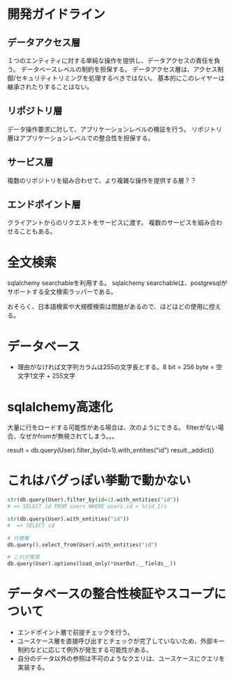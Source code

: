 
# 開発ガイドライン


## データアクセス層
１つのエンティティに対する単純な操作を提供し、データアクセスの責任を負う。
データベースレベルの制約を担保する。
データアクセス層は、アクセス制御/セキュリティトリミングを処理するべきではない。
基本的にこのレイヤーは継承されたりすることはない。

## リポジトリ層
データ操作要求に対して、アプリケーションレベルの検証を行う。
リポジトリ層はアプリケーションレベルでの整合性を担保する。

## サービス層
複数のリポジトリを組み合わせて、より複雑な操作を提供する層？？

## エンドポイント層
クライアントからのリクエストをサービスに渡す。
複数のサービスを組み合わせることもある。


# 全文検索
sqlalchemy searchableを利用する。
sqlalchemy searchableは、postgresqlがサポートする全文検索ラッパーである。

おそらく、日本語検索や大規模検索は問題があるので、ほどほどの使用に控える。

# データベース
- 理由がなければ文字列カラムは255の文字長とする。8 bit = 256 byte = 空文字1文字 + 255文字


# sqlalchemy高速化
大量に行をロードする可能性がある場合は、次のようにできる。
filterがない場合、なぜかfromが無視されてしまう。。。

result = db.query(User).filter_by(id=1).with_entities("id")
result._addict()

# これはバグっぽい挙動で動かない
``` python
str(db.query(User).filter_by(id=1).with_entities("id"))
# => SELECT id FROM users WHERE users.id = %(id_1)s

str(db.query(User).with_entities("id"))
#  => SELECT id

# 代替案
db.query().select_from(User).with_entities("id")

# これが推奨
db.query(User).options(load_only(*UserOut.__fields__))
```


# データベースの整合性検証やスコープについて
- エンドポイント層で前提チェックを行う。
- ユースケース層を直接呼び出すとチェックが完了していないため、外部キー制約などに応じて例外が発生する可能性がある。
- 自分のデータ以外の参照は不可のようなクエリは、ユースケースにクエリを実装する。
